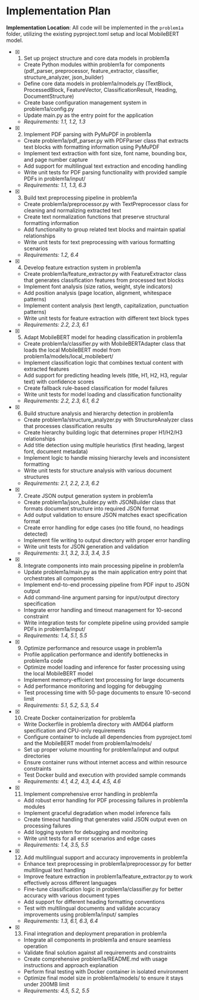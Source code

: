 # Implementation Plan

**Implementation Location**: All code will be implemented in the `problem1a` folder, utilizing the existing pyproject.toml setup and local MobileBERT model.

- [x] 1. Set up project structure and core data models in problem1a
  - Create Python modules within problem1a for components (pdf_parser, preprocessor, feature_extractor, classifier, structure_analyzer, json_builder)
  - Define core data models in problem1a/models.py (TextBlock, ProcessedBlock, FeatureVector, ClassificationResult, Heading, DocumentStructure)
  - Create base configuration management system in problem1a/config.py
  - Update main.py as the entry point for the application
  - _Requirements: 1.1, 1.2, 1.3_

- [x] 2. Implement PDF parsing with PyMuPDF in problem1a
  - Create problem1a/pdf_parser.py with PDFParser class that extracts text blocks with formatting information using PyMuPDF
  - Implement text extraction with font size, font name, bounding box, and page number capture
  - Add support for multilingual text extraction and encoding handling
  - Write unit tests for PDF parsing functionality with provided sample PDFs in problem1a/input/
  - _Requirements: 1.1, 1.3, 6.3_

- [x] 3. Build text preprocessing pipeline in problem1a
  - Create problem1a/preprocessor.py with TextPreprocessor class for cleaning and normalizing extracted text
  - Create text normalization functions that preserve structural formatting information
  - Add functionality to group related text blocks and maintain spatial relationships
  - Write unit tests for text preprocessing with various formatting scenarios
  - _Requirements: 1.2, 6.4_

- [x] 4. Develop feature extraction system in problem1a
  - Create problem1a/feature_extractor.py with FeatureExtractor class that generates classification features from processed text blocks
  - Implement font analysis (size ratios, weight, style indicators)
  - Add position analysis (page location, alignment, whitespace patterns)
  - Implement content analysis (text length, capitalization, punctuation patterns)
  - Write unit tests for feature extraction with different text block types
  - _Requirements: 2.2, 2.3, 6.1_

- [x] 5. Adapt MobileBERT model for heading classification in problem1a
  - Create problem1a/classifier.py with MobileBERTAdapter class that loads the local MobileBERT model from problem1a/models/local_mobilebert/
  - Implement classification logic that combines textual content with extracted features
  - Add support for predicting heading levels (title, H1, H2, H3, regular text) with confidence scores
  - Create fallback rule-based classification for model failures
  - Write unit tests for model loading and classification functionality
  - _Requirements: 2.2, 2.3, 6.1, 6.2_

- [x] 6. Build structure analysis and hierarchy detection in problem1a
  - Create problem1a/structure_analyzer.py with StructureAnalyzer class that processes classification results
  - Create hierarchy building logic that determines proper H1/H2/H3 relationships
  - Add title detection using multiple heuristics (first heading, largest font, document metadata)
  - Implement logic to handle missing hierarchy levels and inconsistent formatting
  - Write unit tests for structure analysis with various document structures
  - _Requirements: 2.1, 2.2, 2.3, 6.2_

- [x] 7. Create JSON output generation system in problem1a
  - Create problem1a/json_builder.py with JSONBuilder class that formats document structure into required JSON format
  - Add output validation to ensure JSON matches exact specification format
  - Create error handling for edge cases (no title found, no headings detected)
  - Implement file writing to output directory with proper error handling
  - Write unit tests for JSON generation and validation
  - _Requirements: 3.1, 3.2, 3.3, 3.4, 3.5_

- [x] 8. Integrate components into main processing pipeline in problem1a
  - Update problem1a/main.py as the main application entry point that orchestrates all components
  - Implement end-to-end processing pipeline from PDF input to JSON output
  - Add command-line argument parsing for input/output directory specification
  - Integrate error handling and timeout management for 10-second constraint
  - Write integration tests for complete pipeline using provided sample PDFs in problem1a/input/
  - _Requirements: 1.4, 5.1, 5.5_

- [x] 9. Optimize performance and resource usage in problem1a
  - Profile application performance and identify bottlenecks in problem1a code
  - Optimize model loading and inference for faster processing using the local MobileBERT model
  - Implement memory-efficient text processing for large documents
  - Add performance monitoring and logging for debugging
  - Test processing time with 50-page documents to ensure 10-second limit
  - _Requirements: 5.1, 5.2, 5.3, 5.4_

- [x] 10. Create Docker containerization for problem1a
  - Write Dockerfile in problem1a directory with AMD64 platform specification and CPU-only requirements
  - Configure container to include all dependencies from pyproject.toml and the MobileBERT model from problem1a/models/
  - Set up proper volume mounting for problem1a/input and output directories
  - Ensure container runs without internet access and within resource constraints
  - Test Docker build and execution with provided sample commands
  - _Requirements: 4.1, 4.2, 4.3, 4.4, 4.5, 4.6_

- [x] 11. Implement comprehensive error handling in problem1a
  - Add robust error handling for PDF processing failures in problem1a modules
  - Implement graceful degradation when model inference fails
  - Create timeout handling that generates valid JSON output even on processing failures
  - Add logging system for debugging and monitoring
  - Write unit tests for all error scenarios and edge cases
  - _Requirements: 1.4, 3.5, 5.5_

- [x] 12. Add multilingual support and accuracy improvements in problem1a
  - Enhance text preprocessing in problem1a/preprocessor.py for better multilingual text handling
  - Improve feature extraction in problem1a/feature_extractor.py to work effectively across different languages
  - Fine-tune classification logic in problem1a/classifier.py for better accuracy with various document types
  - Add support for different heading formatting conventions
  - Test with multilingual documents and validate accuracy improvements using problem1a/input/ samples
  - _Requirements: 1.3, 6.1, 6.3, 6.4_

- [x] 13. Final integration and deployment preparation in problem1a
  - Integrate all components in problem1a and ensure seamless operation
  - Validate final solution against all requirements and constraints
  - Create comprehensive problem1a/README.md with usage instructions and approach explanation
  - Perform final testing with Docker container in isolated environment
  - Optimize final model size in problem1a/models/ to ensure it stays under 200MB limit
  - _Requirements: 4.5, 5.2, 5.5_